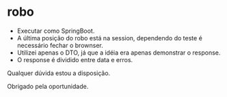 # robo

- Executar como SpringBoot.
- A última posição do robo está na session, dependendo do teste é necessário fechar o brownser.
- Utilizei apenas o DTO, já que a idéia era apenas demonstrar o response.
- O response é dividido entre data e erros.

Qualquer dúvida estou a disposição.

Obrigado pela oportunidade.


